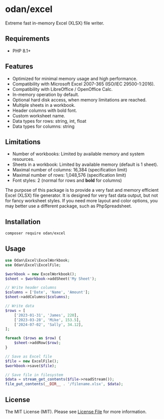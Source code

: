 # odan/excel

Extreme fast in-memory Excel (XLSX) file writer.

## Requirements

* PHP 8.1+

## Features

- Optimized for minimal memory usage and high performance.
- Compatibility with Microsoft Excel 2007-365 (ISO/IEC 29500-1:2016).
- Compatibility with LibreOffice / OpenOffice Calc.
- In-memory operation by default.
- Optional hard disk access, when memory limitations are reached.
- Multiple sheets in a workbook.
- Header columns with bold font.
- Custom worksheet name.
- Data types for rows: string, int, float
- Data types for columns: string

## Limitations

* Number of workbooks: Limited by available memory and system resources.
* Sheets in a workbook: Limited by available memory (default is 1 sheet).
* Maximal number of columns: 16,384 (specification limit)
* Maximal number of rows: 1,048,576 (specification limit)
* Font styles: 2 (normal for rows and **bold** for columns)

The purpose of this package is to provide a very fast and
memory efficient Excel (XLSX) file generator. It is designed for
very fast data output, but not for fancy worksheet styles.
If you need more layout and color options, you may better use a
different package, such as PhpSpreadsheet.

## Installation

```bash
composer require odan/excel
```

## Usage

```php
use Odan\Excel\ExcelWorkbook;
use Odan\Excel\ExcelFile;

$workbook = new ExcelWorkbook();
$sheet = $workbook->addSheet('My Sheet');

// Write header columns
$columns = ['Date', 'Name', 'Amount'];
$sheet->addColumns($columns);

// Write data
$rows = [
    ['2023-01-31', 'James', 220],
    ['2023-03-28', 'Mike', 153.5],
    ['2024-07-02', 'Sally', 34.12],
];

foreach ($rows as $row) {
    $sheet->addRow($row);
}

// Save as Excel file
$file = new ExcelFile();
$workbook->save($file);

// Save file in filesystem
$data = stream_get_contents($file->readStream());
file_put_contents(__DIR__ . '/filename.xlsx', $data);
```

## License

The MIT License (MIT). Please see [License File](LICENSE) for more information.
